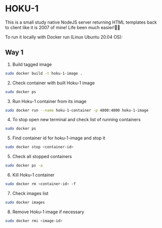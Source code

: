 # HOKU-1

This is a small study native NodeJS server returning HTML templates back to client like it is 2007 of mine! Life been much easier!📼😉

To run it locally with Docker run (Linux Ubuntu 20.04 OS):

## Way 1

1. Build tagged image

```bash
sudo docker build -t hoku-1-image .
```

2. Check container with built Hoku-1 image

```bash
sudo docker ps
```

3. Run Hoku-1 container from its image

```bash
sudo docker run --name hoku-1-container -p 4800:4800 hoku-1-image
```

4. To stop open new terminal and check list of running containers

```bash
sudo docker ps
```

5. Find container id for hoku-1-image and stop it

```bash
sudo docker stop <container-id>
```

5. Check all stopped containers

```bash
sudo docker ps -a
```

6. Kill Hoku-1 container

```bash
sudo docker rm <container-id> -f
```

7. Check images list

```bash
sudo docker images
```

8. Remove Hoku-1 image if necessary

```bash
sudo docker rmi <image-id>
```
